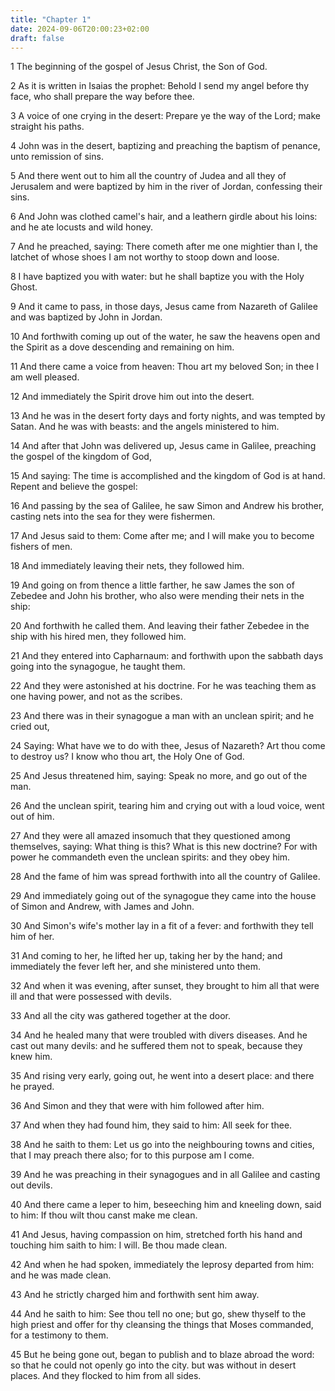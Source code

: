 ```yaml
---
title: "Chapter 1"
date: 2024-09-06T20:00:23+02:00
draft: false
---
```



1 The beginning of the gospel of Jesus Christ, the Son of God.

2 As it is written in Isaias the prophet: Behold I send my angel before thy face, who shall prepare the way before thee.

3 A voice of one crying in the desert: Prepare ye the way of the Lord; make straight his paths.

4 John was in the desert, baptizing and preaching the baptism of penance, unto remission of sins.

5 And there went out to him all the country of Judea and all they of Jerusalem and were baptized by him in the river of Jordan, confessing their sins.

6 And John was clothed camel's hair, and a leathern girdle about his loins: and he ate locusts and wild honey.

7 And he preached, saying: There cometh after me one mightier than I, the latchet of whose shoes I am not worthy to stoop down and loose.

8 I have baptized you with water: but he shall baptize you with the Holy Ghost.

9 And it came to pass, in those days, Jesus came from Nazareth of Galilee and was baptized by John in Jordan.

10 And forthwith coming up out of the water, he saw the heavens open and the Spirit as a dove descending and remaining on him.

11 And there came a voice from heaven: Thou art my beloved Son; in thee I am well pleased.

12 And immediately the Spirit drove him out into the desert.

13 And he was in the desert forty days and forty nights, and was tempted by Satan. And he was with beasts: and the angels ministered to him.

14 And after that John was delivered up, Jesus came in Galilee, preaching the gospel of the kingdom of God,

15 And saying: The time is accomplished and the kingdom of God is at hand. Repent and believe the gospel:

16 And passing by the sea of Galilee, he saw Simon and Andrew his brother, casting nets into the sea for they were fishermen.

17 And Jesus said to them: Come after me; and I will make you to become fishers of men.

18 And immediately leaving their nets, they followed him.

19 And going on from thence a little farther, he saw James the son of Zebedee and John his brother, who also were mending their nets in the ship:

20 And forthwith he called them. And leaving their father Zebedee in the ship with his hired men, they followed him.

21 And they entered into Capharnaum: and forthwith upon the sabbath days going into the synagogue, he taught them.

22 And they were astonished at his doctrine. For he was teaching them as one having power, and not as the scribes.

23 And there was in their synagogue a man with an unclean spirit; and he cried out,

24 Saying: What have we to do with thee, Jesus of Nazareth? Art thou come to destroy us? I know who thou art, the Holy One of God.

25 And Jesus threatened him, saying: Speak no more, and go out of the man.

26 And the unclean spirit, tearing him and crying out with a loud voice, went out of him.

27 And they were all amazed insomuch that they questioned among themselves, saying: What thing is this? What is this new doctrine? For with power he commandeth even the unclean spirits: and they obey him.

28 And the fame of him was spread forthwith into all the country of Galilee.

29 And immediately going out of the synagogue they came into the house of Simon and Andrew, with James and John.

30 And Simon's wife's mother lay in a fit of a fever: and forthwith they tell him of her.

31 And coming to her, he lifted her up, taking her by the hand; and immediately the fever left her, and she ministered unto them.

32 And when it was evening, after sunset, they brought to him all that were ill and that were possessed with devils.

33 And all the city was gathered together at the door.

34 And he healed many that were troubled with divers diseases. And he cast out many devils: and he suffered them not to speak, because they knew him.

35 And rising very early, going out, he went into a desert place: and there he prayed.

36 And Simon and they that were with him followed after him.

37 And when they had found him, they said to him: All seek for thee.

38 And he saith to them: Let us go into the neighbouring towns and cities, that I may preach there also; for to this purpose am I come.

39 And he was preaching in their synagogues and in all Galilee and casting out devils.

40 And there came a leper to him, beseeching him and kneeling down, said to him: If thou wilt thou canst make me clean.

41 And Jesus, having compassion on him, stretched forth his hand and touching him saith to him: I will. Be thou made clean.

42 And when he had spoken, immediately the leprosy departed from him: and he was made clean.

43 And he strictly charged him and forthwith sent him away.

44 And he saith to him: See thou tell no one; but go, shew thyself to the high priest and offer for thy cleansing the things that Moses commanded, for a testimony to them.

45 But he being gone out, began to publish and to blaze abroad the word: so that he could not openly go into the city. but was without in desert places. And they flocked to him from all sides.

